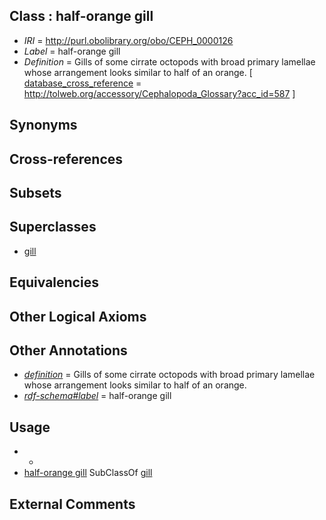 
## Class : half-orange gill

 * *IRI* = http://purl.obolibrary.org/obo/CEPH_0000126
 * *Label* = half-orange gill
 * *Definition* = Gills of some cirrate octopods with broad primary lamellae whose arrangement looks similar to half of an orange.  [ [database_cross_reference](../../ef/oboInOwl#hasDbXref.md) = http://tolweb.org/accessory/Cephalopoda_Glossary?acc_id=587 ]

## Synonyms


## Cross-references


## Subsets


## Superclasses

 * [gill](../../CEPH/22/CEPH_0000122.md)

## Equivalencies


## Other Logical Axioms


## Other Annotations

 * *[definition](../../IAO/15/IAO_0000115.md)* = Gills of some cirrate octopods with broad primary lamellae whose arrangement looks similar to half of an orange. 
 * *[rdf-schema#label](../../el/rdf-schema#label.md)* = half-orange gill

## Usage

 * -
 * [half-orange gill](../../CEPH/26/CEPH_0000126.md) SubClassOf [gill](../../CEPH/22/CEPH_0000122.md)

## External Comments

